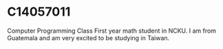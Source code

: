# C14057011
Computer Programming Class
First year math student in NCKU. I am from Guatemala and am very excited to be studying in Taiwan.
